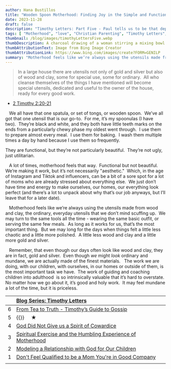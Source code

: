 ```yaml
---
author: Hana Bustillos
title: "Wooden Spoon Motherhood: Finding Joy in the Simple and Functional"
date: 2023-11-28
draft: false
description: "Timothy Letters: Part Five - Paul tells us to be that dependable and capable wooden spoon"
tags: [ "Motherhood", "love", "Christian Parenting", "Timothy Letters", "Wooden Spoon Motherhood" ]
thumbnail: /blog/images/timothyLettersFive.webp
thumbDescription: A charcoal drawing of a woman stirring a mixing bowl using a wooden spoon
thumbAttributionText: Image from Bing Image Creator
thumbAttributionLink: https://www.bing.com/images/create?FORM=GENILP
summary: "Motherhood feels like we’re always using the utensils made from wood and clay, the ordinary, everyday utensils that we don’t mind scuffing up.  We may turn to the same tools all the time - wearing the same basic outfit, or serving the same few meals.  As long as it works for us, that’s the most important thing."
---
```



> In a large house there are utensils not only of gold and silver but also of wood and clay, some for special use, some for ordinary.  All who cleanse themselves of the things I have mentioned will become special utensils, dedicated and useful to the owner of the house, ready for every good work.

- [2 Timothy 2:20-21][verse]

&nbsp;&nbsp;  We all have that one spatula, or set of tongs, or wooden spoon.  We’ve all got that one utensil that is our go-to.  For me, it’s my spoonulas (I have two).  They’re black and white, and they both have little teeth marks on the ends from a particularly chewy phase my oldest went through.  I use them to prepare almost every meal.  I use them for baking.  I wash them multiple times a day by hand because I use them so frequently.

They are functional, but they’re not particularly beautiful.  They’re not ugly, just utilitarian.

&nbsp;&nbsp;  A lot of times, motherhood feels that way.  Functional but not beautiful.  We’re making it work, but it’s not necessarily "aesthetic."  Which, in the age of Instagram and Tiktok and influencers, can be a bit of a sore spot for a lot of moms who are already stressed about everything else.  We just don’t have time and energy to make ourselves, our homes, our everything look perfect (and there’s a lot to unpack about why that’s our job anyways, but I’ll leave that for a later date).

&nbsp;&nbsp;  Motherhood feels like we’re always using the utensils made from wood and clay, the ordinary, everyday utensils that we don’t mind scuffing up.  We may turn to the same tools all the time - wearing the same basic outfit, or serving the same few meals.  As long as it works for us, that’s the most important thing.  But we may long for the days when things felt a little less chaotic and a little more polished.  A little less wood and clay and a little more gold and silver.

&nbsp;&nbsp;  Remember, that even though our days often look like wood and clay, they are in fact, gold and silver.  Even though *we* might *look* ordinary and mundane, we are actually made of the finest materials.   The work we are doing, with our children, with ourselves, in our homes or outside of them, is the most important task we have.  The work of guiding and coaching children into adulthood  is so intrinsically valuable that it’s hard to overstate.  No matter how we go about it, it’s good and holy work.  It may feel mundane a lot of the time, but it is priceless.


|    | [Blog Series: Timothy Letters][seriesTimothyLetters]                  |
|:-- |:------------------------------------------------------------------    |
| 6  | [From Tea to Truth - Timothy’s Guide to Gossip][timL6] |
| 5  |  {{<param title>}}  &nbsp; &nbsp; ★                                  |
| 4  | [God Did Not Give us a Spirit of Cowardice][timL4]                   |
| 3  | [Spiritual Exercise and the Humbling Experience of Motherhood][timL3] |
| 2  | [Modeling a Relationship with God for Our Children][timL2]            |
| 1  | [Don\'t Feel Qualified to be a Mom You\'re in Good Company][timL1]    |
|    |                                                                       |


[verse]: "https://www.biblegateway.com/passage/?search=2%20Timothy%202:20-21&version=NRSVA"
[seriesTimothyLetters]: /tags/timothy-letters/

[TIML6]: /blog/timothy-letters-six/
[TIML4]: /blog/timothy-letters-four/
[TIML3]: /blog/timothy-letters-three/
[TIML2]: /blog/timothy-letters-two/
[TIML1]: /blog/timothy-letters-one/